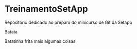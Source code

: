 # TreinamentoSetApp
Repositório dedicado ao preparo do minicurso de Git da Setapp

Batata

Batatinha frita mais algumas coisas
